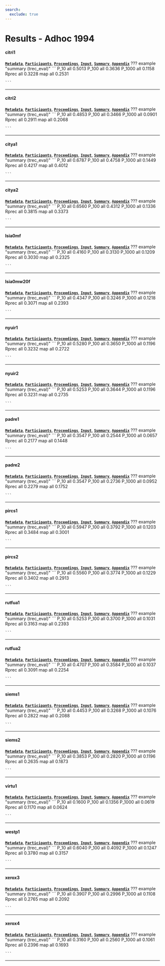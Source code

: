 ```yaml
---
search:
  exclude: true
---
```


# Results - Adhoc 1994 

#### citri1 
[**`Metadata`**](./runs.md#citri1), [**`Participants`**](./participants.md#citri), [**`Proceedings`**](./proceedings.md#information-retrieval-systems-for-large-document-collections), [**`Input`**](https://trec.nist.gov/results/trec3/trec3.results.input/adhoc/input.citri1.gz), [**`Summary`**](https://trec.nist.gov/results/trec3/trec3.results.summary/adhoc/summary.citri1.gz), [**`Appendix`**](https://trec.nist.gov/pubs/trec3/appendices/A/adhoc.list.graphs.ps.gz)
??? example "summary (trec_eval)"
	```
	P_10		all 0.5013
	P_100		all 0.3636
	P_1000		all 0.1158
	Rprec		all 0.3228
	map			all 0.2531

	```
---
#### citri2 
[**`Metadata`**](./runs.md#citri2), [**`Participants`**](./participants.md#citri), [**`Proceedings`**](./proceedings.md#information-retrieval-systems-for-large-document-collections), [**`Input`**](https://trec.nist.gov/results/trec3/trec3.results.input/adhoc/input.citri2.gz), [**`Summary`**](https://trec.nist.gov/results/trec3/trec3.results.summary/adhoc/summary.citri2.gz), [**`Appendix`**](https://trec.nist.gov/pubs/trec3/appendices/A/adhoc.list.graphs.ps.gz)
??? example "summary (trec_eval)"
	```
	P_10		all 0.4853
	P_100		all 0.3466
	P_1000		all 0.0901
	Rprec		all 0.2911
	map			all 0.2068

	```
---
#### citya1 
[**`Metadata`**](./runs.md#citya1), [**`Participants`**](./participants.md#city), [**`Proceedings`**](./proceedings.md#okapi-at-trec-3), [**`Input`**](https://trec.nist.gov/results/trec3/trec3.results.input/adhoc/input.citya1.gz), [**`Summary`**](https://trec.nist.gov/results/trec3/trec3.results.summary/adhoc/summary.citya1.gz), [**`Appendix`**](https://trec.nist.gov/pubs/trec3/appendices/A/adhoc.list.graphs.ps.gz)
??? example "summary (trec_eval)"
	```
	P_10		all 0.6787
	P_100		all 0.4758
	P_1000		all 0.1449
	Rprec		all 0.4217
	map			all 0.4012

	```
---
#### citya2 
[**`Metadata`**](./runs.md#citya2), [**`Participants`**](./participants.md#city), [**`Proceedings`**](./proceedings.md#okapi-at-trec-3), [**`Input`**](https://trec.nist.gov/results/trec3/trec3.results.input/adhoc/input.citya2.gz), [**`Summary`**](https://trec.nist.gov/results/trec3/trec3.results.summary/adhoc/summary.citya2.gz), [**`Appendix`**](https://trec.nist.gov/pubs/trec3/appendices/A/adhoc.list.graphs.ps.gz)
??? example "summary (trec_eval)"
	```
	P_10		all 0.6560
	P_100		all 0.4312
	P_1000		all 0.1336
	Rprec		all 0.3815
	map			all 0.3373

	```
---
#### lsia0mf 
[**`Metadata`**](./runs.md#lsia0mf), [**`Participants`**](./participants.md#lsi), [**`Proceedings`**](./proceedings.md#latent-semantic-indexing-lsi-trec-3-report), [**`Input`**](https://trec.nist.gov/results/trec3/trec3.results.input/adhoc/input.lsia0mf.gz), [**`Summary`**](https://trec.nist.gov/results/trec3/trec3.results.summary/adhoc/summary.lsia0mf.gz), [**`Appendix`**](https://trec.nist.gov/pubs/trec3/appendices/A/adhoc.list.graphs.ps.gz)
??? example "summary (trec_eval)"
	```
	P_10		all 0.4160
	P_100		all 0.3130
	P_1000		all 0.1209
	Rprec		all 0.3030
	map			all 0.2325

	```
---
#### lsia0mw20f 
[**`Metadata`**](./runs.md#lsia0mw20f), [**`Participants`**](./participants.md#lsi), [**`Proceedings`**](./proceedings.md#latent-semantic-indexing-lsi-trec-3-report), [**`Input`**](https://trec.nist.gov/results/trec3/trec3.results.input/adhoc/input.lsia0mw20f.gz), [**`Summary`**](https://trec.nist.gov/results/trec3/trec3.results.summary/adhoc/summary.lsia0mw20f.gz), [**`Appendix`**](https://trec.nist.gov/pubs/trec3/appendices/A/adhoc.list.graphs.ps.gz)
??? example "summary (trec_eval)"
	```
	P_10		all 0.4347
	P_100		all 0.3246
	P_1000		all 0.1218
	Rprec		all 0.3071
	map			all 0.2393

	```
---
#### nyuir1 
[**`Metadata`**](./runs.md#nyuir1), [**`Participants`**](./participants.md#nyu), [**`Proceedings`**](./proceedings.md#natural-language-information-retrieval-trec-3-report), [**`Input`**](https://trec.nist.gov/results/trec3/trec3.results.input/adhoc/input.nyuir1.gz), [**`Summary`**](https://trec.nist.gov/results/trec3/trec3.results.summary/adhoc/summary.nyuir1.gz), [**`Appendix`**](https://trec.nist.gov/pubs/trec3/appendices/A/adhoc.list.graphs.ps.gz)
??? example "summary (trec_eval)"
	```
	P_10		all 0.5280
	P_100		all 0.3650
	P_1000		all 0.1196
	Rprec		all 0.3232
	map			all 0.2722

	```
---
#### nyuir2 
[**`Metadata`**](./runs.md#nyuir2), [**`Participants`**](./participants.md#nyu), [**`Proceedings`**](./proceedings.md#natural-language-information-retrieval-trec-3-report), [**`Input`**](https://trec.nist.gov/results/trec3/trec3.results.input/adhoc/input.nyuir2.gz), [**`Summary`**](https://trec.nist.gov/results/trec3/trec3.results.summary/adhoc/summary.nyuir2.gz), [**`Appendix`**](https://trec.nist.gov/pubs/trec3/appendices/A/adhoc.list.graphs.ps.gz)
??? example "summary (trec_eval)"
	```
	P_10		all 0.5253
	P_100		all 0.3644
	P_1000		all 0.1196
	Rprec		all 0.3231
	map			all 0.2735

	```
---
#### padre1 
[**`Metadata`**](./runs.md#padre1), [**`Participants`**](./participants.md#hawking), [**`Proceedings`**](./proceedings.md#searching-for-meaning-with-the-help-of-a-padre), [**`Input`**](https://trec.nist.gov/results/trec3/trec3.results.input/adhoc/input.padre1.gz), [**`Summary`**](https://trec.nist.gov/results/trec3/trec3.results.summary/adhoc/summary.padre1.gz), [**`Appendix`**](https://trec.nist.gov/pubs/trec3/appendices/A/adhoc.list.graphs.ps.gz)
??? example "summary (trec_eval)"
	```
	P_10		all 0.3547
	P_100		all 0.2544
	P_1000		all 0.0657
	Rprec		all 0.2177
	map			all 0.1448

	```
---
#### padre2 
[**`Metadata`**](./runs.md#padre2), [**`Participants`**](./participants.md#hawking), [**`Proceedings`**](./proceedings.md#searching-for-meaning-with-the-help-of-a-padre), [**`Input`**](https://trec.nist.gov/results/trec3/trec3.results.input/adhoc/input.padre2.gz), [**`Summary`**](https://trec.nist.gov/results/trec3/trec3.results.summary/adhoc/summary.padre2.gz), [**`Appendix`**](https://trec.nist.gov/pubs/trec3/appendices/A/adhoc.list.graphs.ps.gz)
??? example "summary (trec_eval)"
	```
	P_10		all 0.3547
	P_100		all 0.2736
	P_1000		all 0.0952
	Rprec		all 0.2279
	map			all 0.1752

	```
---
#### pircs1 
[**`Metadata`**](./runs.md#pircs1), [**`Participants`**](./participants.md#queens), [**`Proceedings`**](./proceedings.md#trec-3-ad-hoc-routing-retrieval-and-thresholding-experiments-using-pircs), [**`Input`**](https://trec.nist.gov/results/trec3/trec3.results.input/adhoc/input.pircs1.gz), [**`Summary`**](https://trec.nist.gov/results/trec3/trec3.results.summary/adhoc/summary.pircs1.gz), [**`Appendix`**](https://trec.nist.gov/pubs/trec3/appendices/A/adhoc.list.graphs.ps.gz)
??? example "summary (trec_eval)"
	```
	P_10		all 0.5947
	P_100		all 0.3792
	P_1000		all 0.1203
	Rprec		all 0.3484
	map			all 0.3001

	```
---
#### pircs2 
[**`Metadata`**](./runs.md#pircs2), [**`Participants`**](./participants.md#queens), [**`Proceedings`**](./proceedings.md#trec-3-ad-hoc-routing-retrieval-and-thresholding-experiments-using-pircs), [**`Input`**](https://trec.nist.gov/results/trec3/trec3.results.input/adhoc/input.pircs2.gz), [**`Summary`**](https://trec.nist.gov/results/trec3/trec3.results.summary/adhoc/summary.pircs2.gz), [**`Appendix`**](https://trec.nist.gov/pubs/trec3/appendices/A/adhoc.list.graphs.ps.gz)
??? example "summary (trec_eval)"
	```
	P_10		all 0.5560
	P_100		all 0.3774
	P_1000		all 0.1229
	Rprec		all 0.3402
	map			all 0.2913

	```
---
#### rutfua1 
[**`Metadata`**](./runs.md#rutfua1), [**`Participants`**](./participants.md#kantor), [**`Proceedings`**](./proceedings.md#decision-level-data-fusion-for-routing-of-documents-in-the-trec3-context-a-base-case-analysis-of-worst-case-results), [**`Input`**](https://trec.nist.gov/results/trec3/trec3.results.input/adhoc/input.rutfua1.gz), [**`Summary`**](https://trec.nist.gov/results/trec3/trec3.results.summary/adhoc/summary.rutfua1.gz), [**`Appendix`**](https://trec.nist.gov/pubs/trec3/appendices/A/adhoc.list.graphs.ps.gz)
??? example "summary (trec_eval)"
	```
	P_10		all 0.5253
	P_100		all 0.3700
	P_1000		all 0.1031
	Rprec		all 0.3163
	map			all 0.2393

	```
---
#### rutfua2 
[**`Metadata`**](./runs.md#rutfua2), [**`Participants`**](./participants.md#kantor), [**`Proceedings`**](./proceedings.md#decision-level-data-fusion-for-routing-of-documents-in-the-trec3-context-a-base-case-analysis-of-worst-case-results), [**`Input`**](https://trec.nist.gov/results/trec3/trec3.results.input/adhoc/input.rutfua2.gz), [**`Summary`**](https://trec.nist.gov/results/trec3/trec3.results.summary/adhoc/summary.rutfua2.gz), [**`Appendix`**](https://trec.nist.gov/pubs/trec3/appendices/A/adhoc.list.graphs.ps.gz)
??? example "summary (trec_eval)"
	```
	P_10		all 0.4707
	P_100		all 0.3584
	P_1000		all 0.1037
	Rprec		all 0.3091
	map			all 0.2254

	```
---
#### siems1 
[**`Metadata`**](./runs.md#siems1), [**`Participants`**](./participants.md#siemens), [**`Proceedings`**](./proceedings.md#the-collection-fusion-problem), [**`Input`**](https://trec.nist.gov/results/trec3/trec3.results.input/adhoc/input.siems1.gz), [**`Summary`**](https://trec.nist.gov/results/trec3/trec3.results.summary/adhoc/summary.siems1.gz), [**`Appendix`**](https://trec.nist.gov/pubs/trec3/appendices/A/adhoc.list.graphs.ps.gz)
??? example "summary (trec_eval)"
	```
	P_10		all 0.4453
	P_100		all 0.3268
	P_1000		all 0.1076
	Rprec		all 0.2822
	map			all 0.2088

	```
---
#### siems2 
[**`Metadata`**](./runs.md#siems2), [**`Participants`**](./participants.md#siemens), [**`Proceedings`**](./proceedings.md#the-collection-fusion-problem), [**`Input`**](https://trec.nist.gov/results/trec3/trec3.results.input/adhoc/input.siems2.gz), [**`Summary`**](https://trec.nist.gov/results/trec3/trec3.results.summary/adhoc/summary.siems2.gz), [**`Appendix`**](https://trec.nist.gov/pubs/trec3/appendices/A/adhoc.list.graphs.ps.gz)
??? example "summary (trec_eval)"
	```
	P_10		all 0.3853
	P_100		all 0.2820
	P_1000		all 0.1196
	Rprec		all 0.2635
	map			all 0.1873

	```
---
#### virtu1 
[**`Metadata`**](./runs.md#virtu1), [**`Participants`**](./participants.md#nec), [**`Proceedings`**](./proceedings.md#information-retrieval-system-for-trec3), [**`Input`**](https://trec.nist.gov/results/trec3/trec3.results.input/adhoc/input.virtu1.gz), [**`Summary`**](https://trec.nist.gov/results/trec3/trec3.results.summary/adhoc/summary.virtu1.gz), [**`Appendix`**](https://trec.nist.gov/pubs/trec3/appendices/A/adhoc.list.graphs.ps.gz)
??? example "summary (trec_eval)"
	```
	P_10		all 0.1600
	P_100		all 0.1356
	P_1000		all 0.0619
	Rprec		all 0.1170
	map			all 0.0624

	```
---
#### westp1 
[**`Metadata`**](./runs.md#westp1), [**`Participants`**](./participants.md#westlaw), [**`Proceedings`**](./proceedings.md#trec-3-ad-hoc-retrieval-and-routing-experiments-using-the-win-system), [**`Input`**](https://trec.nist.gov/results/trec3/trec3.results.input/adhoc/input.westp1.gz), [**`Summary`**](https://trec.nist.gov/results/trec3/trec3.results.summary/adhoc/summary.westp1.gz), [**`Appendix`**](https://trec.nist.gov/pubs/trec3/appendices/A/adhoc.list.graphs.ps.gz)
??? example "summary (trec_eval)"
	```
	P_10		all 0.6040
	P_100		all 0.4092
	P_1000		all 0.1247
	Rprec		all 0.3780
	map			all 0.3157

	```
---
#### xerox3 
[**`Metadata`**](./runs.md#xerox3), [**`Participants`**](./participants.md#xerox), [**`Proceedings`**](./proceedings.md#xerox-trec-3-report-combining-exact-and-fuzzy-predictors), [**`Input`**](https://trec.nist.gov/results/trec3/trec3.results.input/adhoc/input.xerox3.gz), [**`Summary`**](https://trec.nist.gov/results/trec3/trec3.results.summary/adhoc/summary.xerox3.gz), [**`Appendix`**](https://trec.nist.gov/pubs/trec3/appendices/A/adhoc.list.graphs.ps.gz)
??? example "summary (trec_eval)"
	```
	P_10		all 0.3907
	P_100		all 0.2996
	P_1000		all 0.1108
	Rprec		all 0.2765
	map			all 0.2092

	```
---
#### xerox4 
[**`Metadata`**](./runs.md#xerox4), [**`Participants`**](./participants.md#xerox), [**`Proceedings`**](./proceedings.md#xerox-trec-3-report-combining-exact-and-fuzzy-predictors), [**`Input`**](https://trec.nist.gov/results/trec3/trec3.results.input/adhoc/input.xerox4.gz), [**`Summary`**](https://trec.nist.gov/results/trec3/trec3.results.summary/adhoc/summary.xerox4.gz), [**`Appendix`**](https://trec.nist.gov/pubs/trec3/appendices/A/adhoc.list.graphs.ps.gz)
??? example "summary (trec_eval)"
	```
	P_10		all 0.3160
	P_100		all 0.2560
	P_1000		all 0.1061
	Rprec		all 0.2396
	map			all 0.1693

	```
---
